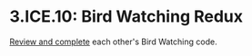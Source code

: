 # 3.ICE.10: Bird Watching Redux

[Review and complete](../../course-logistics/course-methodology.md#peer-code-review) each other's Bird Watching code.

